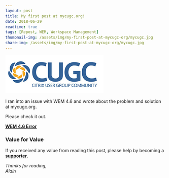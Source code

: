 ```yaml
---
layout: post
title: My first post at mycugc.org!
date: 2018-06-29
readtime: true
tags: [Repost, WEM, Workspace Management]
thumbnail-img: /assets/img/my-first-post-at-mycugc-org/mycugc.jpg
share-img: /assets/img/my-first-post-at-mycugc-org/mycugc.jpg
---
```

![cugc](/assets/img/my-first-post-at-mycugc-org/mycugc.jpg)

I ran into an issue with WEM 4.6 and wrote about the problem and solution at mycugc.org. 

Please check it out.

**[WEM 4.6 Error](https://blogs.mycugc.org/2018/06/28/wem-4-6-agent-agent-name-is-not-bound-to-any-configuration-sets/)**

### Value for Value
If you received any value from reading this post, please help by becoming a [**supporter**](https://www.paypal.com/donate?hosted_button_id=73HNLGA2SGLLU).

*Thanks for reading,*  
*Alain*